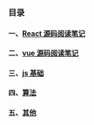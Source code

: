 ### 目录

#### 一、[React 源码阅读笔记](./reactNote)

#### 二、[vue 源码阅读笔记](https://vuelearn.eather.cn/)

#### 三、[js 基础](./js基础)

#### 四、[算法](./算法)

#### 五、[其他](./others)
